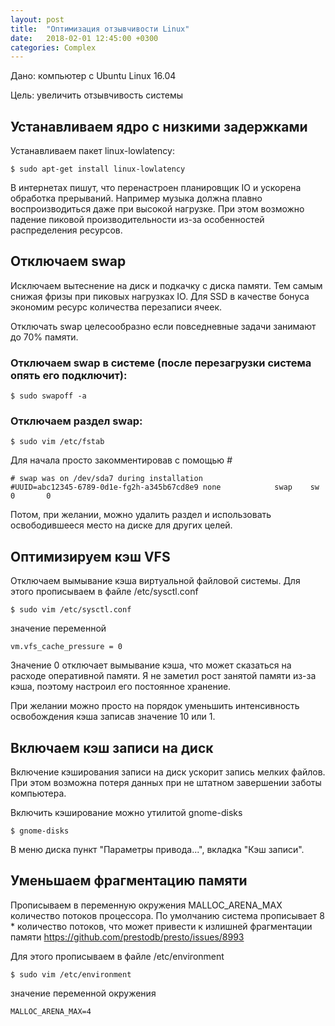 ```yaml
---
layout: post
title:  "Оптимизация отзывчивости Linux"
date:   2018-02-01 12:45:00 +0300
categories: Complex
---
```


Дано: компьютер с Ubuntu Linux 16.04

Цель: увеличить отзывчивость системы


## Устанавливаем ядро с низкими задержками

Устанавливаем пакет linux-lowlatency:

```
$ sudo apt-get install linux-lowlatency
```

В интернетах пишут, что перенастроен планировщик IO и ускорена обработка прерываний. 
Например музыка должна плавно воспроизводиться даже при высокой нагрузке. При 
этом возможно падение пиковой производительности из-за особенностей распределения
ресурсов.

## Отключаем swap

Исключаем вытеснение на диск и подкачку с диска памяти. Тем самым снижая
фризы при пиковых нагрузках IO. Для SSD в качестве бонуса экономим ресурс
количества перезаписи ячеек.

Отключать swap целесообразно если повседневные задачи занимают до 70% памяти.

### Отключаем swap в системе (после перезагрузки система опять его подключит):

```
$ sudo swapoff -a
```

### Отключаем раздел swap:

```
$ sudo vim /etc/fstab
```

Для начала просто закомментировав с помощью *#*

```
# swap was on /dev/sda7 during installation
#UUID=abc12345-6789-0d1e-fg2h-a345b67cd8e9 none            swap    sw              0       0
```

Потом, при желании, можно удалить раздел и использовать освободившееся место
на диске для других целей.

## Оптимизируем кэш VFS

Отключаем вымывание кэша виртуальной файловой системы. Для этого прописываем в
файле /etc/sysctl.conf

```
$ sudo vim /etc/sysctl.conf
```

значение переменной

```
vm.vfs_cache_pressure = 0
```
Значение 0 отключает вымывание кэша, что может сказаться на расходе оперативной
памяти. Я не заметил рост занятой памяти из-за кэша, поэтому 
настроил его постоянное хранение. 

При желании можно просто на порядок уменьшить интенсивность 
освобождения кэша записав значение 10 или 1.

## Включаем кэш записи на диск

Включение кэширования записи на диск ускорит запись мелких файлов.
При этом возможна потеря данных при не штатном завершении заботы компьютера.

Включить кэширование можно утилитой gnome-disks

```
$ gnome-disks
```

В меню диска пункт "Параметры привода...", вкладка "Кэш записи".

## Уменьшаем фрагментацию памяти

Прописываем в переменную окружения MALLOC_ARENA_MAX количество
потоков процессора. По умолчанию система прописывает 8 * количество
потоков, что может привести к излишней фрагментации памяти https://github.com/prestodb/presto/issues/8993

Для этого прописываем в файле /etc/environment

```
$ sudo vim /etc/environment
```

значение переменной окружения

```
MALLOC_ARENA_MAX=4
```
